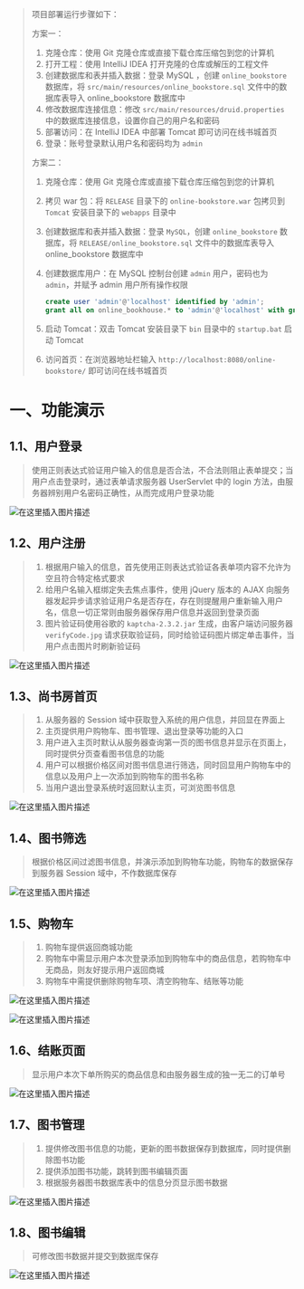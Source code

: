 > 项目部署运行步骤如下：
>
> 方案一：
>
> 1. 克隆仓库：使用 Git 克隆仓库或直接下载仓库压缩包到您的计算机
> 2. 打开工程：使用 IntelliJ IDEA  打开克隆的仓库或解压的工程文件
> 3. 创建数据库和表并插入数据：登录 MySQL ，创建 `online_bookstore` 数据库，将 `src/main/resources/online_bookstore.sql` 文件中的数据库表导入 online_bookstore 数据库中
> 4. 修改数据库连接信息：修改 `src/main/resources/druid.properties` 中的数据库连接信息，设置你自己的用户名和密码 
> 5. 部署访问：在 IntelliJ IDEA 中部署 Tomcat 即可访问在线书城首页
> 6. 登录：账号登录默认用户名和密码均为 `admin`
>
> 方案二：
>
> 1. 克隆仓库：使用 Git 克隆仓库或直接下载仓库压缩包到您的计算机
>
> 2. 拷贝 war 包：将 `RELEASE` 目录下的 `online-bookstore.war` 包拷贝到 `Tomcat` 安装目录下的 `webapps` 目录中
>
> 3. 创建数据库和表并插入数据：登录 `MySQL`，创建 `online_bookstore` 数据库，将 `RELEASE/online_bookstore.sql` 文件中的数据库表导入 online_bookstore 数据库中
>
> 4. 创建数据库用户：在 MySQL 控制台创建 `admin` 用户，密码也为 `admin`，并赋予 admin 用户所有操作权限
>
>    ```sql
>    create user 'admin'@'localhost' identified by 'admin';
>    grant all on online_bookhouse.* to 'admin'@'localhost' with grant option;
>    ```
>
> 5. 启动 Tomcat：双击 Tomcat 安装目录下 `bin` 目录中的 `startup.bat` 启动 Tomcat
>
> 6. 访问首页：在浏览器地址栏输入 `http://localhost:8080/online-bookstore/` 即可访问在线书城首页

# 一、功能演示

## 1.1、用户登录
> 使用正则表达式验证用户输入的信息是否合法，不合法则阻止表单提交；当用户点击登录时，通过表单请求服务器 UserServlet 中的 login 方法，由服务器辨别用户名密码正确性，从而完成用户登录功能

   ![在这里插入图片描述](https://img-blog.csdnimg.cn/fdcfc2e0507f4050ad67ac8caeded87d.png?x-oss-process=image/watermark,type_d3F5LXplbmhlaQ,shadow_50,text_Q1NETiBAU3ByaW5nLV8tQmVhcg==,size_20,color_FFFFFF,t_70,g_se,x_16#pic_center)


## 1.2、用户注册

   > 1. 根据用户输入的信息，首先使用正则表达式验证各表单项内容不允许为空且符合特定格式要求
   > 2. 给用户名输入框绑定失去焦点事件，使用 jQuery 版本的 AJAX 向服务器发起异步请求验证用户名是否存在，存在则提醒用户重新输入用户名，信息一切正常则由服务器保存用户信息并返回到登录页面
   > 3. 图片验证码使用谷歌的 `kaptcha-2.3.2.jar` 生成，由客户端访问服务器 `verifyCode.jpg` 请求获取验证码，同时给验证码图片绑定单击事件，当用户点击图片时刷新验证码

   ![在这里插入图片描述](https://img-blog.csdnimg.cn/fc31a6639bf841c79eec2eb36ad49618.png?x-oss-process=image/watermark,type_d3F5LXplbmhlaQ,shadow_50,text_Q1NETiBAU3ByaW5nLV8tQmVhcg==,size_20,color_FFFFFF,t_70,g_se,x_16#pic_center)


## 1.3、尚书房首页

   > 1. 从服务器的 Session 域中获取登入系统的用户信息，并回显在界面上
   > 2. 主页提供用户购物车、图书管理、退出登录等功能的入口
   > 3. 用户进入主页时默认从服务器查询第一页的图书信息并显示在页面上，同时提供分页查看图书信息的功能
   > 4. 用户可以根据价格区间对图书信息进行筛选，同时回显用户购物车中的信息以及用户上一次添加到购物车的图书名称
   > 5. 当用户退出登录系统时返回默认主页，可浏览图书信息

   ![在这里插入图片描述](https://img-blog.csdnimg.cn/f6d1846c758e4746a42515b965c53b7c.png?x-oss-process=image/watermark,type_d3F5LXplbmhlaQ,shadow_50,text_Q1NETiBAU3ByaW5nLV8tQmVhcg==,size_20,color_FFFFFF,t_70,g_se,x_16#pic_center)


## 1.4、图书筛选
> 根据价格区间过滤图书信息，并演示添加到购物车功能，购物车的数据保存到服务器 Session 域中，不作数据库保存

   ![在这里插入图片描述](https://img-blog.csdnimg.cn/a176e55aa5ff41edb9e9da33cf334089.png?x-oss-process=image/watermark,type_d3F5LXplbmhlaQ,shadow_50,text_Q1NETiBAU3ByaW5nLV8tQmVhcg==,size_20,color_FFFFFF,t_70,g_se,x_16#pic_center)


## 1.5、购物车

   > 1. 购物车提供返回商城功能
   > 2. 购物车中需显示用户本次登录添加到购物车中的商品信息，若购物车中无商品，则友好提示用户返回商城
   > 3. 购物车中需提供删除购物车项、清空购物车、结账等功能

   ![在这里插入图片描述](https://img-blog.csdnimg.cn/3d4f5d6e1aaf4aab8a8907968126a124.png?x-oss-process=image/watermark,type_d3F5LXplbmhlaQ,shadow_50,text_Q1NETiBAU3ByaW5nLV8tQmVhcg==,size_20,color_FFFFFF,t_70,g_se,x_16#pic_center)


   ![在这里插入图片描述](https://img-blog.csdnimg.cn/f0d0aae3efcc40fc877b47391aeab1ba.png?x-oss-process=image/watermark,type_d3F5LXplbmhlaQ,shadow_50,text_Q1NETiBAU3ByaW5nLV8tQmVhcg==,size_20,color_FFFFFF,t_70,g_se,x_16#pic_center)


## 1.6、结账页面
> 显示用户本次下单所购买的商品信息和由服务器生成的独一无二的订单号

   ![在这里插入图片描述](https://img-blog.csdnimg.cn/4ca3816868904fe8ba7aa0eb00efed83.png?x-oss-process=image/watermark,type_d3F5LXplbmhlaQ,shadow_50,text_Q1NETiBAU3ByaW5nLV8tQmVhcg==,size_20,color_FFFFFF,t_70,g_se,x_16#pic_center)


## 1.7、图书管理

   > 1. 提供修改图书信息的功能，更新的图书数据保存到数据库，同时提供删除图书功能
   > 2. 提供添加图书功能，跳转到图书编辑页面
   > 3. 根据服务器图书数据库表中的信息分页显示图书数据

   ![在这里插入图片描述](https://img-blog.csdnimg.cn/82c1de91315c43b890db5450f2efc81d.png?x-oss-process=image/watermark,type_d3F5LXplbmhlaQ,shadow_50,text_Q1NETiBAU3ByaW5nLV8tQmVhcg==,size_20,color_FFFFFF,t_70,g_se,x_16#pic_center)


## 1.8、图书编辑
> 可修改图书数据并提交到数据库保存

   ![在这里插入图片描述](https://img-blog.csdnimg.cn/ab971be9e3f848c2b8e00cc4ded3f630.png?x-oss-process=image/watermark,type_d3F5LXplbmhlaQ,shadow_50,text_Q1NETiBAU3ByaW5nLV8tQmVhcg==,size_20,color_FFFFFF,t_70,g_se,x_16#pic_center)